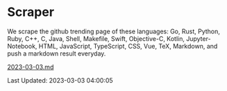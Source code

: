 # Scraper

We scrape the github trending page of these languages: Go, Rust, Python, Ruby, C++, C, Java, Shell, Makefile, Swift, Objective-C, Kotlin, Jupyter-Notebook, HTML, JavaScript, TypeScript, CSS, Vue, TeX, Markdown, and push a markdown result everyday.

[2023-03-03.md](https://github.com/yangwenmai/github-trending-backup/blob/master/2023-03-03.md)

Last Updated: 2023-03-03 04:00:05